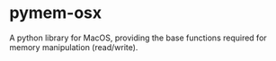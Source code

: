 # pymem-osx
A python library for MacOS, providing the base functions required for memory manipulation (read/write).
